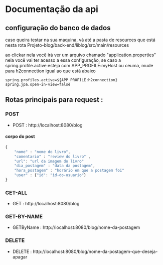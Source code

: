 #  Documentação da api

## configuração do banco de dados

caso queira testar na sua maquina, vá até a pasta de resources que está nesta rota Projeto-blog/back-end/liblog/src/main/resources

ao clickar nela você irá ver um arquivo chamado "application.properties" nela você vai ter acesso a essa configuração, se caso a spring.profile.active esteja com APP_PROFILE:myHost ou ceuma, mude para h2connection
igual ao que está abaixo
```
spring.profiles.active=${APP_PROFILE:h2connection}
spring.jpa.open-in-view=false
```

## Rotas principais para request :

### POST

* POST : http://localhost:8080/blog
  
#### corpo do post 

```javascript
{
    "nome" : "nome do livro",
    "comentario" : "review do livro" ,
    "url": "url da imagem do livro"
    "dia_postagem" : "data da postagem",
    "hora_postagem" : "horário em que a postagem foi"
    "user" : {"id": "id-do-usuario"}
}
```

### GET-ALL

* GET : http://localhost:8080/blog

### GET-BY-NAME 

* GETByName : http://localhost:8080/blog/nome-da-postagem

### DELETE

* DELETE : http://localhost:8080/blog/nome-da-postagem-que-deseja-apagar
